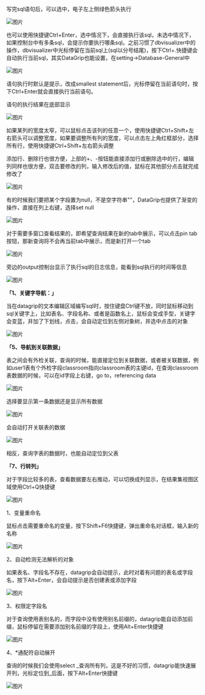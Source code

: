 写完sql语句后，可以选中，电子左上侧绿色箭头执行

![图片](asserts/datagrip/640)

也可以使用快捷键Ctrl+Enter，选中情况下，会直接执行该sql，未选中情况下，如果控制台中有多条sql，会提示你要执行哪条sql。之前习惯了dbvisualizer中的操作，dbvisualizer中光标停留在当前sql上(sql以分号结尾)，按下Ctrl+.快捷键会自动执行当前sql，其实DataGrip也能设置，在setting->Database-General中

![图片](asserts/datagrip/640)

语句执行时默认是提示，改成smallest statement后，光标停留在当前语句时，按下Ctrl+Enter就会直接执行当前语句。

语句的执行结果在底部显示

![图片](asserts/datagrip/640)

如果某列的宽度太窄，可以鼠标点击该列的任意一个，使用快捷键Ctrl+Shift+左右箭头可以调整宽度，如果要调整所有列的宽度，可以点击左上角红框部分，选择所有行，使用快捷键Ctrl+Shift+左右箭头调整

添加行、删除行也很方便，上部的+、-按钮能直接添加行或删除选中的行，编辑列同样也很方便，双击要修改的列，输入修改后的值，鼠标在其他部分点击就完成修改了

![图片](asserts/datagrip/640)

有的时候我们要把某个字段置为null，不是空字符串""，DataGrip也提供了渐变的操作，直接在列上右键，选择set null

![图片](asserts/datagrip/640)

对于需要多窗口查看结果的，即希望查询结果在新的tab中展示，可以点击pin tab按钮，那新查询将不会再当前tab中展示，而是新打开一个tab

![图片](asserts/datagrip/640)

旁边的output控制台显示了执行sql的日志信息，能看到sql执行的时间等信息

![图片](asserts/datagrip/640)





**「1、关键字导航：」**

当在datagrip的文本编辑区域编写sql时，按住键盘Ctrl键不放，同时鼠标移动到sql关键字上，比如表名、字段名称、或者是函数名上，鼠标会变成手型，关键字会变蓝，并加了下划线，点击，会自动定位到左侧对象树，并选中点击的对象

![图片](asserts/datagrip/640)



**「5、导航到关联数据」**

表之间会有外检关联，查询的时候，能直接定位到关联数据，或者被关联数据，例如user1表有个外检字段classroom指向classroom表的主键id，在查询classroom表数据的时候，可以在id字段上右键，go to，referencing data

![图片](asserts/datagrip/640)

选择要显示第一条数据还是显示所有数据

![图片](asserts/datagrip/640)

会自动打开关联表的数据

![图片](asserts/datagrip/640)

相反，查询字表的数据时，也能自动定位到父表

**「7、行转列」**

对于字段比较多的表，查看数据要左右推动，可以切换成列显示，在结果集视图区域使用Ctrl+Q快捷键

![图片](asserts/datagrip/640)

1、变量重命名

鼠标点击需要重命名的变量，按下Shift+F6快捷键，弹出重命名对话框，输入新的名称

![图片](asserts/datagrip/640)

2、自动检测无法解析的对象

如果表名、字段名不存在，datagrip会自动提示，此时对着有问题的表名或字段名，按下Alt+Enter，会自动提示是否创建表或添加字段

![图片](asserts/datagrip/640)

3、权限定字段名

对于查询使用表别名的，而字段中没有使用别名前缀的，datagrip能自动添加前缀，鼠标停留在需要添加别名前缀的字段上，使用Alt+Enter快捷键

![图片](asserts/datagrip/640)

4、*通配符自动展开

查询的时候我们会使用select _查询所有列，这是不好的习惯，datagrip能快速展开列，光标定位到_后面，按下Alt+Enter快捷键

![图片](asserts/datagrip/640)